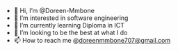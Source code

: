- 👋 Hi, I’m @Doreen-Mmbone
- 👀 I’m interested in software engineering 
- 🌱 I’m currently learning Diploma in ICT
- 💞️ I’m looking to be the best at what I do
- 📫 How to reach me @doreenmmbone707@gmail.com
<!---
Doreen-Mmbone/Doreen-Mmbone is a ✨ special ✨ repository because its `README.md` (this file) appears on your GitHub profile.
You can click the Preview link to take a look at your changes.
--->
